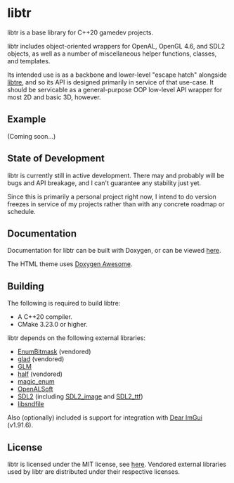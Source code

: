 # libtr

libtr is a base library for C++20 gamedev projects.

libtr includes object-oriented wrappers for OpenAL, OpenGL 4.6, and SDL2 objects, as well as a number of miscellaneous helper functions, classes, and templates.

Its intended use is as a backbone and lower-level "escape hatch" alongside [libtre](https://github.com/TRDario/libtre), and so its API is designed primarily in service of that use-case. It should be servicable as a general-purpose OOP low-level API wrapper for most 2D and basic 3D, however.

## Example

(Coming soon...)

## State of Development

libtr is currently still in active development. There may and probably will be bugs and API breakage, and I can't guarantee any stability just yet.

Since this is primarily a personal project right now, I intend to do version freezes in service of my projects rather than with any concrete roadmap or schedule.

## Documentation

Documentation for libtr can be built with Doxygen, or can be viewed [here](https://trdario.github.io/libtr/).

The HTML theme uses [Doxygen Awesome](https://github.com/jothepro/doxygen-awesome-css).

## Building

The following is required to build libtre:

- A C++20 compiler.
- CMake 3.23.0 or higher.

libtr depends on the following external libraries:

- [EnumBitmask](https://github.com/Reputeless/EnumBitmask) (vendored)
- [glad](https://github.com/Dav1dde/glad) (vendored)
- [GLM](https://github.com/g-truc/glm)
- [half](https://sourceforge.net/projects/half/files/half/) (vendored)
- [magic_enum](https://github.com/Neargye/magic_enum)
- [OpenALSoft](https://github.com/kcat/openal-soft)
- [SDL2](https://github.com/libsdl-org/SDL) (including [SDL2_image](https://github.com/libsdl-org/SDL_image) and [SDL2_ttf](https://github.com/libsdl-org/SDL_ttf))
- [libsndfile](https://github.com/libsndfile/libsndfile)

Also (optionally) included is support for integration with [Dear ImGui](https://github.com/ocornut/imgui) (v1.91.6).

## License

libtr is licensed under the MIT license, see [here](https://github.com/TRDario/libtr/blob/main/LICENSE). Vendored external libraries used by libtr are distributed under their respective licenses.
